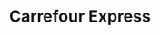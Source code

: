 ---
title: "Carrefour Express"
url: /la-grande-motte/carrefour-express-allee-des-goelands/
shop: commodité
---